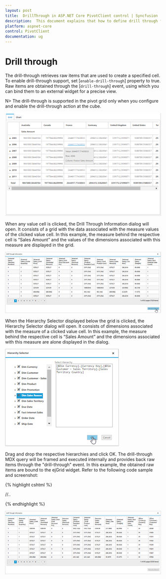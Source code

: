 ```yaml
---
layout: post
title:  DrillThrough in ASP.NET Core PivotClient control | Syncfusion
description:  This document explains that how to define drill through feature with respective to the modes in ASP.NET Core PivotClient control
platform: aspnet-core
control: PivotClient
documentation: ug
---
```


# Drill through

The drill-through retrieves raw items that are used to create a specified cell. To enable drill-through support, set [`enable-drill-through`] property to true. Raw items are obtained through the [`drill-through`] event, using which you can bind them to an external widget for a precise view.

N> The drill-through is supported in the pivot grid only when you configure and enable the drill-through action at the cube.

![DrillThrough support in ASP NET Core pivot client control](DrillThrough_images/pivotclient.png)

When any value cell is clicked, the Drill Through Information dialog will open. It consists of a grid with the data associated with the measure values of the clicked value cell. In this example, the measure behind the respective cell is “Sales Amount” and the values of the dimensions associated with this measure are displayed in the grid.

![DrillThrough data in ASP NET Core pivot client control](DrillThrough_images/DrillThroughData.png)

When the Hierarchy Selector displayed below the grid is clicked, the Hierarchy Selector dialog will open. It consists of dimensions associated with the measure of a clicked value cell. In this example, the measure behind the respective cell is “Sales Amount” and the dimensions associated with this measure are alone displayed in the dialog.

![Hierarchy selector in ASP NET Core pivot client control](DrillThrough_images/hierarchy_selector.png)

Drag and drop the respective hierarchies and click OK. The drill-through MDX query will be framed and executed internally and provides back raw items through the "drill-through" event. In this example, the obtained raw items are bound to the ejGrid widget. Refer to the following code sample and screenshot:

{% highlight cshtml %}

<ej-pivot-client id="PivotClient1" title="OLAP Browser" enable-drill-through="true" drill-through="drilledData" load="onLoad">
//..
</ej-pivot-client>

<script type="text/javascript">
    function onLoad(args) {
        this.model.analysisMode = "pivot";
    }

    function drilledData(args) {
        gridData = args.selectedData;
        var dialogContent = ej.buildTag("div#Grid", { })[0].outerHTML;
        ejDialog = ej.buildTag("div#clientDialog.e-clientDialog", dialogContent, { "opacity": "1" }).attr("title", "Drill Through Information")[0].outerHTML;
        $(ejDialog).appendTo("#" + this._id);
        this.element.find(".e-clientDialog").ejDialog({ width: "70%", content: "#" + this._id, enableResize: false, close: ej.proxy(ej.Pivot.closePreventPanel, this) });

        $("#Grid").ejGrid({
            dataSource: gridData,
            allowScrolling: true,
            scrollSettings: { width: "85%" },
            allowPaging: true,
            allowResizing: true,
            allowResizeToFit: true,
            pageSettings: {pageSize: 8}
        });
    }
</script>

{% endhighlight %}

![DrillThrough data in ASP NET Core pivot client relational](DrillThrough_images/drill_data.png)
